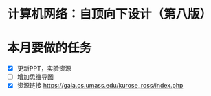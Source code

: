 # 计算机网络：自顶向下设计（第八版） 


# 本月要做的任务
- [x] 更新PPT，实验资源
- [ ] 增加思维导图
- [x] 资源链接 https://gaia.cs.umass.edu/kurose_ross/index.php
